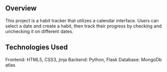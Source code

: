 
## Overview
This project is a habit tracker that utilizes a calendar interface. Users can select a date and create a habit, then track their progress by checking and unchecking it on different dates.

## Technologies Used
Frontend: HTML5, CSS3, jinja
Backend: Python, Flask
Database: MongoDb atlas

